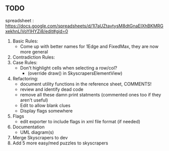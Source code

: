 ## TODO

spreadsheet : https://docs.google.com/spreadsheets/d/1l7aUZtavtysM8dtGnaEIXhBKMRGxekhnLIVoYIHYZi8/edit#gid=0

1. Basic Rules:
    - Come up with better names for 1Edge and FixedMax, they are now more general
2. Contradiction Rules:
3. Case Rules:
    - Don't highlight cells when selecting a row/col?
        - (override draw() in SkyscrapersElementView)
4. Refactoring:
    - document utility functions in the reference sheet, COMMENTS!
    - review and identify dead code
    - remove all these damn print statments (commented ones too if they aren't useful)
    - Edit to allow blank clues
    - Display flags somewhere
5. Flags
    - edit exporter to include flags in xml file format (if needed)
6. Documentation
    - UML diagram(s)
7. Merge Skyscrapers to dev
8. Add 5 more easy/med puzzles to skyscrapers